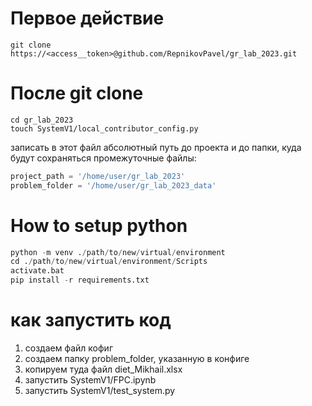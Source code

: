 

# Первое действие  
```console 
git clone https://<access__token>@github.com/RepnikovPavel/gr_lab_2023.git
```

[//]: # (# Tasks )

[//]: # (> Объединить две системы уравнений)

[//]: # ()
[//]: # (>Найти диапазоны параметров $\theta$ в системе $\dot{Y}&#40;t&#41;= F&#40;Y&#40;t&#41;,t,\theta&#41;$ таким образом, )

[//]: # (>чтобы $Y&#40;t&#41;  \geq 0$, $\forall  t \in [t_{0},T]$. )

[//]: # (>>Логично предположить, что диапазоны $[\theta_{i}^{1},\theta_{i}^{2}]$ для параметров $\theta_{i},i=\overline{1,n}$  )

[//]: # (>>зависят от  стартовой точки $Y&#40;t_{0}&#41;$, например, от степени чисел.)

[//]: # ()
[//]: # (> Найти закон или законы сохранения для этой системы.)

[//]: # (> )

[//]: # (>> К примеру,  для систем, описывающих динамику механической системы)

[//]: # (>> типичны законы сохранения энергии, импульса, момента импульса и пр.)

[//]: # (>> Для систем, описывающих перенос тепла должен выполнять закон )

[//]: # (>> сохранения количества теплоты и т.д. и т.п.)

[//]: # (>)

[//]: # (>> Зачем нужно найти закон сохранения в этой системе?)

[//]: # (>> Закон сохранения позволяет использовать метод для интегрироания системы)

[//]: # (>> на большие помежутки времени. Для этого есть стандартные подходы. Однако, )

[//]: # (>> есть и экзотичные, если нужно интегрировать максимально далеко [К.Э. Плохотников, Об устойчивости гравитационной системы многих тел]&#40;https://www.mathnet.ru/links/d099d7ed2f2d8b9341571f70a7d09cf5/crm898.pdf&#41;.)

# После git clone  
```console
cd gr_lab_2023  
touch SystemV1/local_contributor_config.py
```  
записать в этот файл абсолютный путь до проекта и до папки, куда будут сохраняться промежуточные файлы:  
```python 
project_path = '/home/user/gr_lab_2023'
problem_folder = '/home/user/gr_lab_2023_data'
```

# How to setup python 
```python 
python -m venv ./path/to/new/virtual/environment
cd ./path/to/new/virtual/environment/Scripts
activate.bat
pip install -r requirements.txt
```
# как запустить код

1. создаем файл кофиг
2. создаем папку problem_folder, указанную в конфиге
3. копируем туда файл diet_Mikhail.xlsx
4. запустить SystemV1/FPC.ipynb
5. запустить SystemV1/test_system.py
